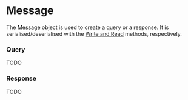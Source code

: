 ﻿# Message

The [Message](xref:Makaretu.Dns.Message) object is used to create a query or a response. It is
serialised/deserialised with the [Write and Read](xref:Makaretu.Dns.DnsObject) methods, respectively.

### Query

TODO

### Response

TODO
